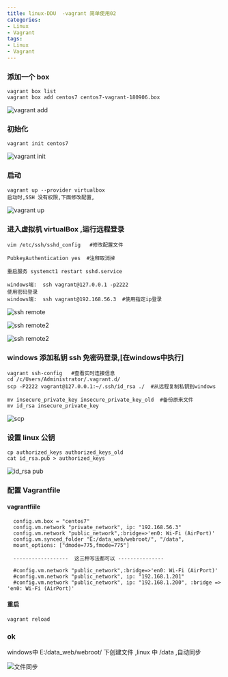 ```yaml
---
title: linux-DDU  -vagrant 简单使用02
categories: 
- Linux
- Vagrant
tags:
- Linux
- Vagrant
---
```


### 添加一个 box 

```
vagrant box list
vagrant box add centos7 centos7-vagrant-180906.box
```

![vagrant add](/img/centos/vagrant/add.png "vagrant add")

### 初始化

```
vagrant init centos7
```

![vagrant init](/img/centos/vagrant/init.png)

### 启动

```
vagrant up --provider virtualbox
启动时,SSH 没有权限,下面修改配置,
```

![vagrant up](/img/centos/vagrant/up_ssh.png)

### 进入虚拟机 virtualBox  ,运行远程登录

```
vim /etc/ssh/sshd_config   #修改配置文件

PubkeyAuthentication yes  #注释取消掉

重启服务 systemct1 restart sshd.service

windows端:  ssh vagrant@127.0.0.1 -p2222
使用密码登录
windows端:  ssh vagrant@192.168.56.3  #使用指定ip登录
```

![ssh remote](/img/centos/vagrant/ssh_remote.png)

![ssh remote2](/img/centos/vagrant/ssh_remote2.png)

![ssh remote2](/img/centos/vagrant/ssh_remote3.png)



### windows 添加私钥  ssh 免密码登录,[在windows中执行]

```wiki
vagrant ssh-config   #查看实时连接信息
cd /c/Users/Administrator/.vagrant.d/
scp -P2222 vagrant@127.0.0.1:~/.ssh/id_rsa ./  #从远程复制私钥到windows

mv insecure_private_key insecure_private_key_old  #备份原来文件
mv id_rsa insecure_private_key
```

![scp](/img/centos/vagrant/scp.png)

### 设置 linux 公钥

```
cp authorized_keys authorized_keys_old
cat id_rsa.pub > authorized_keys
```

![id_rsa pub](/img/centos/vagrant/id_rsa_pub.png)

### 配置 Vagrantfile 

#### vagrantfiile

```
  config.vm.box = "centos7"
  config.vm.network "private_network", ip: "192.168.56.3"
  config.vm.network "public_network",:bridge=>'en0: Wi-Fi (AirPort)'
  config.vm.synced_folder "E:/data_web/webroot/", "/data",
  mount_options: ["dmode=775,fmode=775"]
  
  ------------------  这三种写法都可以 ---------------

  #config.vm.network "public_network",:bridge=>'en0: Wi-Fi (AirPort)'
  #config.vm.network "public_network", ip: "192.168.1.201"
  #config.vm.network "public_network", ip: "192.168.1.200", :bridge => 'en0: Wi-Fi (AirPort)'
```

#### 重启

```
vagrant reload
```

### ok

windows中 E:/data_web/webroot/  下创建文件 ,linux 中 /data ,自动同步

![文件同步](/img/centos/vagrant/w_l.png)